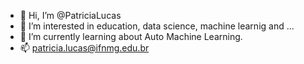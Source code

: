 - 👋 Hi, I’m @PatriciaLucas
- 👀 I’m interested in education, data science, machine learnig and ...
- 🌱 I’m currently learning about Auto Machine Learning.
- 📫 patricia.lucas@ifnmg.edu.br

<!---
PatriciaLucas/PatriciaLucas is a ✨ special ✨ repository because its `README.md` (this file) appears on your GitHub profile.
You can click the Preview link to take a look at your changes.
--->
